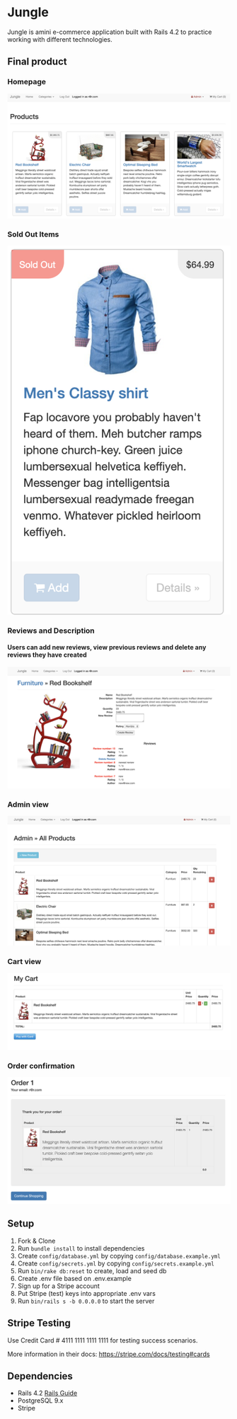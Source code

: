 # Jungle

Jungle is amini e-commerce application built with Rails 4.2 to practice working with different technologies.

## Final product

### Homepage

!['Screenshot of homepage'](https://github.com/ronan-f/jungle-rails/blob/master/docs/update%20homepage.png?raw=true)

### Sold Out Items

!['Sold out'](https://github.com/ronan-f/jungle-rails/blob/master/docs/Screen%20Shot%202019-04-19%20at%205.35.19%20PM.png?raw=true)

### Reviews and Description

#### Users can add new reviews, view previous reviews and delete any reviews they have created

!['Reviews'](https://github.com/ronan-f/jungle-rails/blob/master/docs/Screen%20Shot%202019-04-19%20at%205.35.34%20PM.png?raw=true)

### Admin view

!['Admin'](https://github.com/ronan-f/jungle-rails/blob/master/docs/Screen%20Shot%202019-04-19%20at%205.35.48%20PM.png?raw=true)

### Cart view

!['Cart view'](https://github.com/ronan-f/jungle-rails/blob/master/docs/Screen%20Shot%202019-04-19%20at%205.36.06%20PM.png?raw=true)

### Order confirmation

!['Order confimation'](https://github.com/ronan-f/jungle-rails/blob/master/docs/Screen%20Shot%202019-04-19%20at%205.36.29%20PM.png?raw=true)


## Setup

1. Fork & Clone
2. Run `bundle install` to install dependencies
3. Create `config/database.yml` by copying `config/database.example.yml`
4. Create `config/secrets.yml` by copying `config/secrets.example.yml`
5. Run `bin/rake db:reset` to create, load and seed db
6. Create .env file based on .env.example
7. Sign up for a Stripe account
8. Put Stripe (test) keys into appropriate .env vars
9. Run `bin/rails s -b 0.0.0.0` to start the server

## Stripe Testing

Use Credit Card # 4111 1111 1111 1111 for testing success scenarios.

More information in their docs: <https://stripe.com/docs/testing#cards>

## Dependencies

* Rails 4.2 [Rails Guide](http://guides.rubyonrails.org/v4.2/)
* PostgreSQL 9.x
* Stripe
